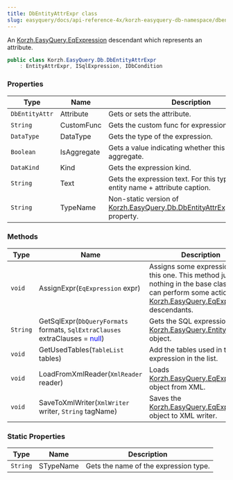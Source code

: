 ```yaml
---
title: DbEntityAttrExpr class
slug: easyquery/docs/api-reference-4x/korzh-easyquery-db-namespace/dbentityattrexpr-class
---
```



An [Korzh.EasyQuery.EqExpression](/api-reference-4x/korzh-easyquery-namespace/eqexpression-class) descendant which represents an attribute.
```csharp
public class Korzh.EasyQuery.Db.DbEntityAttrExpr
    : EntityAttrExpr, ISqlExpression, IDbCondition

```

### Properties

| Type | Name | Description | 
| --- | --- | --- | 
| `DbEntityAttr` | Attribute | Gets or sets the attribute. | 
| `String` | CustomFunc | Gets the custom func for expression if defined | 
| `DataType` | DataType | Gets the type of the expression. | 
| `Boolean` | IsAggregate | Gets a value indicating whether this expression is aggregate. | 
| `DataKind` | Kind | Gets the expression kind. | 
| `String` | Text | Gets the expression text. For this type it returns entity name + attribute caption. | 
| `String` | TypeName | Non-static version of [Korzh.EasyQuery.Db.DbEntityAttrExpr.STypeName](/api-reference-4x/korzh-easyquery-db-namespace/dbentityattrexpr-class) property. | 


### Methods

| Type | Name | Description | 
| --- | --- | --- | 
| `void` | AssignExpr(`EqExpression` expr) | Assigns some expression to this one.  This method just does nothing in the base class but can perform some actions in [Korzh.EasyQuery.EqExpression](/api-reference-4x/korzh-easyquery-namespace/eqexpression-class) descendants. | 
| `String` | GetSqlExpr(`DbQueryFormats` formats, `SqlExtraClauses` extraClauses = <span style='color: blue'>null</span>) | Gets the SQL expression of the [Korzh.EasyQuery.EntityAttrExpr](/api-reference-4x/korzh-easyquery-namespace/entityattrexpr-class) object. | 
| `void` | GetUsedTables(`TableList` tables) | Add the tables used in this expression in the list. | 
| `void` | LoadFromXmlReader(`XmlReader` reader) | Loads [Korzh.EasyQuery.EqExpression](/api-reference-4x/korzh-easyquery-namespace/eqexpression-class) object from XML. | 
| `void` | SaveToXmlWriter(`XmlWriter` writer, `String` tagName) | Saves the [Korzh.EasyQuery.EqExpression](/api-reference-4x/korzh-easyquery-namespace/eqexpression-class) object to XML writer. | 


### Static Properties

| Type | Name | Description | 
| --- | --- | --- | 
| `String` | STypeName | Gets the name of the expression type. |